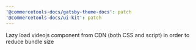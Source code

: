 ```yaml
---
'@commercetools-docs/gatsby-theme-docs': patch
'@commercetools-docs/ui-kit': patch
---
```


Lazy load videojs component from CDN (both CSS and script) in order to reduce bundle size
